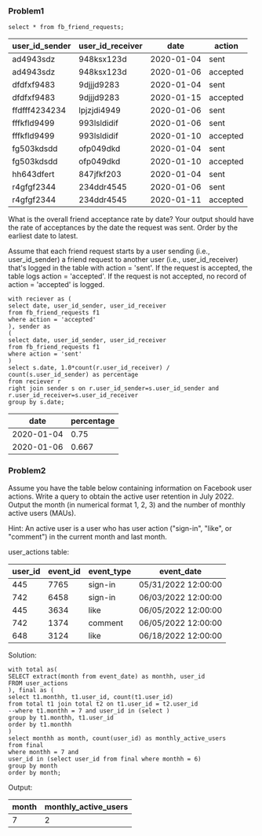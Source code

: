 ### Problem1

```
select * from fb_friend_requests;
```

| user_id_sender | user_id_receiver | date       | action   |
|----------------|------------------|------------|----------|
| ad4943sdz      | 948ksx123d       | 2020-01-04 | sent     |
| ad4943sdz      | 948ksx123d       | 2020-01-06 | accepted |
| dfdfxf9483     | 9djjjd9283       | 2020-01-04 | sent     |
| dfdfxf9483     | 9djjjd9283       | 2020-01-15 | accepted |
| ffdfff4234234  | lpjzjdi4949      | 2020-01-06 | sent     |
| fffkfld9499    | 993lsldidif      | 2020-01-06 | sent     |
| fffkfld9499    | 993lsldidif      | 2020-01-10 | accepted |
| fg503kdsdd     | ofp049dkd        | 2020-01-04 | sent     |
| fg503kdsdd     | ofp049dkd        | 2020-01-10 | accepted |
| hh643dfert     | 847jfkf203       | 2020-01-04 | sent     |
| r4gfgf2344     | 234ddr4545       | 2020-01-06 | sent     |
| r4gfgf2344     | 234ddr4545       | 2020-01-11 | accepted |

What is the overall friend acceptance rate by date? Your output should have the rate of acceptances by the date the request was sent.
Order by the earliest date to latest.

Assume that each friend request starts by a user sending (i.e., user_id_sender) a friend request to another user (i.e., user_id_receiver)
that's logged in the table with action = 'sent'. If the request is accepted, the table logs action = 'accepted'. If the request is not accepted,
no record of action = 'accepted' is logged.

```
with reciever as (
select date, user_id_sender, user_id_receiver
from fb_friend_requests f1
where action = 'accepted'
), sender as 
(
select date, user_id_sender, user_id_receiver
from fb_friend_requests f1
where action = 'sent'
)
select s.date, 1.0*count(r.user_id_receiver) / 
count(s.user_id_sender) as percentage
from reciever r
right join sender s on r.user_id_sender=s.user_id_sender and
r.user_id_receiver=s.user_id_receiver
group by s.date;
```

| date       | percentage |
|------------|------------|
| 2020-01-04 | 0.75       |
| 2020-01-06 | 0.667      |


### Problem2

Assume you have the table below containing information on Facebook user actions. Write a query to obtain the active user retention in July 2022.
Output the month (in numerical format 1, 2, 3) and the number of monthly active users (MAUs).

Hint: An active user is a user who has user action ("sign-in", "like", or "comment") in the current month and last month.

user_actions table:

| user_id | event_id | event_type | event_date          |
|---------|----------|------------|---------------------|
| 445     | 7765     | sign-in    | 05/31/2022 12:00:00 |
| 742     | 6458     | sign-in    | 06/03/2022 12:00:00 |
| 445     | 3634     | like       | 06/05/2022 12:00:00 |
| 742     | 1374     | comment    | 06/05/2022 12:00:00 |
| 648     | 3124     | like       | 06/18/2022 12:00:00 |

Solution:

```
with total as(
SELECT extract(month from event_date) as monthh, user_id
FROM user_actions
), final as (
select t1.monthh, t1.user_id, count(t1.user_id)
from total t1 join total t2 on t1.user_id = t2.user_id
--where t1.monthh = 7 and user_id in (select )
group by t1.monthh, t1.user_id
order by t1.monthh
)
select monthh as month, count(user_id) as monthly_active_users
from final
where monthh = 7 and 
user_id in (select user_id from final where monthh = 6)
group by month
order by month;
```
Output:

| month | monthly_active_users |
|-------|----------------------|
| 7     | 2                    |

